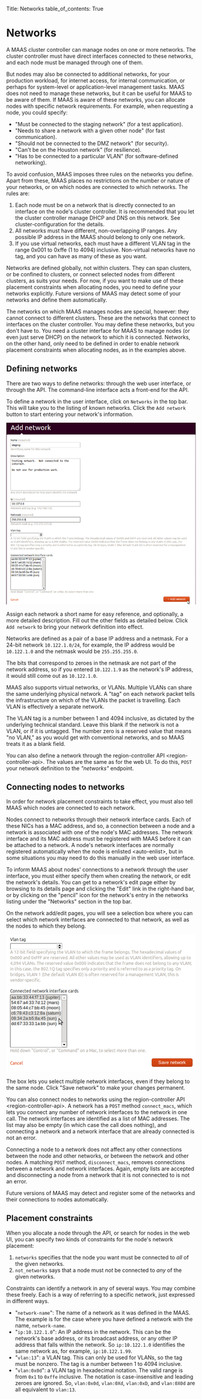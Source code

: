 Title: Networks
table_of_contents: True

# Networks

A MAAS cluster controller can manage nodes on one or more networks. The cluster
controller must have direct interfaces connected to these networks,
and each node must be managed through one of them.

But nodes may also be connected to additional networks, for your production
workload, for internet access, for internal communication, or perhaps for
system-level or application-level management tasks. MAAS does not need to
manage these networks, but it can be useful for MAAS to be aware of them. If
MAAS is aware of these networks, you can allocate nodes with specific network
requirements. For example, when requesting a node, you could specify:

- "Must be connected to the staging network" (for a test application).
- "Needs to share a network with a given other node" (for fast
  communication).
- "Should not be connected to the DMZ network" (for security).
- "Can't be on the Houston network" (for resilience).
- "Has to be connected to a particular VLAN" (for software-defined
  networking).

To avoid confusion, MAAS imposes three rules on the networks you define. Apart
from these, MAAS places no restrictions on the number or nature of your
networks, or on which nodes are connected to which networks. The rules are:

1.  Each node must be on a network that is directly connected to an interface
    on the node's cluster controller. It is recommended that you let the
    cluster controller manage DHCP and DNS on this network. See
    cluster-configuration for the details.
1.  All networks must have different, non-overlapping IP ranges. Any possible
    IP address in the MAAS should belong to only one network.
1.  If you use virtual networks, each must have a different VLAN tag in the
    range 0x001 to 0xffe (1 to 4094) inclusive. Non-virtual networks have no
    tag, and you can have as many of these as you want.

Networks are defined globally, not within clusters. They can span clusters, or
be confined to clusters, or connect selected nodes from different clusters, as
suits your needs. For now, if you want to make use of these placement
constraints when allocating nodes, you need to define your networks explicitly.
Future versions of MAAS may detect some of your networks and define them
automatically.

The networks on which MAAS manages nodes are special, however: they cannot
connect to different clusters. These are the networks that connect to
interfaces on the cluster controller. You may define these networks, but you
don't have to. You need a cluster interface for MAAS to manage nodes (or even
just serve DHCP) on the network to which it is connected. Networks, on the
other hand, only need to be defined in order to enable network placement
constraints when allocating nodes, as in the examples above.

## Defining networks

There are two ways to define networks: through the web user interface, or
through the API. The command-line interface acts a front-end for the API.

To define a network in the user interface, click on `Networks` in the top bar.
This will take you to the listing of known networks. Click the `Add network`
button to start entering your network's information.

![image](media/add-network.png)

Assign each network a short name for easy reference, and optionally, a more
detailed description. Fill out the other fields as detailed below. Click
`Add network` to bring your network definition into effect.

Networks are defined as a pair of a base IP address and a netmask. For a
24-bit network `10.122.1.0/24`, for example, the IP address would be
`10.122.1.0` and the netmask would be `255.255.255.0`.

The bits that correspond to zeroes in the netmask are not part of the network
address, so if you entered `10.122.1.9` as the network's IP address, it would
still come out as `10.122.1.0`.

MAAS also supports virtual networks, or VLANs. Multiple VLANs can share the
same underlying physical network. A "tag" on each network packet tells the
infrastructure on which of the VLANs the packet is travelling. Each VLAN is
effectively a separate network.

The VLAN tag is a number between 1 and 4094 inclusive, as dictated by the
underlying technical standard. Leave this blank if the network is not a VLAN,
or if it is untagged. The number zero is a reserved value that means "no
VLAN," as you would get with conventional networks, and so MAAS treats it as a
blank field.

You can also define a network through the
region-controller API &lt;region-controller-api&gt;. The values are the same
as for the web UI. To do this, `POST` your network definition to the
*"networks"* endpoint.

## Connecting nodes to networks

In order for network placement constraints to take effect, you must also tell
MAAS which nodes are connected to each network.

Nodes connect to networks through their network interface cards. Each of these
NICs has a MAC address, and so, a connection between a node and a network is
associated with one of the node's MAC addresses. The network interface and its
MAC address must be registered with MAAS before it can be attached to a
network. A node's network interfaces are normally registered
automatically when the node is enlisted &lt;auto-enlist&gt;, but in some
situations you may need to do this manually in the web user interface.

To inform MAAS about nodes' connections to a network through the user
interface, you must either specify them when creating the network, or edit the
network's details. You can get to a network's edit page either by browsing to
its details page and clicking the "Edit" link in the right-hand bar, or by
clicking on the "pencil" icon for the network's entry in the networks listing
under the "Networks" section in the top bar.

On the network add/edit pages, you will see a selection box where you can
select which network interfaces are connected to that network, as well as the
nodes to which they belong.

![image](media/connect-nodes-to-network.png)

The box lets you select multiple network interfaces, even if they belong to
the same node. Click "Save network" to make your changes permanent.

You can also connect nodes to networks using the
region-controller API &lt;region-controller-api&gt;. A network has a `POST`
method `connect_macs`, which lets you connect any number of network interfaces
to the network in one call. The network interfaces are identified as a list of
MAC addresses. The list may also be empty (in which case the call does
nothing), and connecting a network and a network interface that are already
connected is not an error.

Connecting a node to a network does not affect any other connections between
the node and other networks, or between the network and other nodes. A
matching `POST` method, `disconnect_macs`, removes connections between a
network and network interfaces. Again, empty lists are accepted and
disconnecting a node from a network that it is not connected to is not an
error.

Future versions of MAAS may detect and register some of the networks and their
connections to nodes automatically.

## Placement constraints

When you allocate a node through the API, or search for nodes in the web UI,
you can specify two kinds of constraints for the node's network placement:

1.  `networks` specifies that the node you want must be connected to *all* of
    the given networks.
1.  `not_networks` says that a node must *not* be connected to *any* of the
    given networks.

Constraints can identify a network in any of several ways. You may combine
these freely. Each is a way of referring to a specific network, just expressed
in different ways.

- "`network-name`": The name of a network as it was defined in the MAAS. The
  example is for the case where you have defined a network with the name,
  `network-name`.
- "`ip:10.122.1.0`": An IP address in the network. This can be the network's
  base address, or its broadcast address, or any other IP address that falls
  within the network. So `ip:10.122.1.0` identifies the same network as, for
  example, `ip:10.122.1.99`.
- "`vlan:13`": a VLAN tag. This can only be used for VLANs, so the tag must
  be nonzero. The tag is a number between 1 to 4094 inclusive.
- "`vlan:0x0d`": a VLAN tag in hexadecimal notation. The valid range is from
  `0x1` to `0xffe` inclusive. The notation is case-insensitive and leading
  zeroes are ignored. So, `vlan:0x0d`, `vlan:0Xd`, `vlan:0xD`, and
  `vlan:0X0d` are all equivalent to `vlan:13`.

